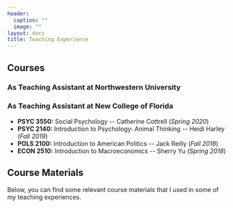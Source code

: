 ```yaml
---
header:
  caption: ""
  image: ""
layout: docs
title: Teaching Experience
---
```



## Courses

### As Teaching Assistant at Northwestern University

### As Teaching Assistant at New College of Florida

- **PSYC 3550:** Social Psychology -- Catherine Cottrell (*Spring 2020*)
- **PSYC 2140:** Introduction to Psychology: Animal Thinking -- Heidi Harley (*Fall 2019*)
- **POLS 2100:** Introduction to American Politics -- Jack Reilly (*Fall 2018*)
- **ECON 2510:** Introduction to Macroeconomics -- Sherry Yu (*Spring 2018*)

## Course Materials

Below, you can find some relevant course materials that I used in some of my teaching experiences. 